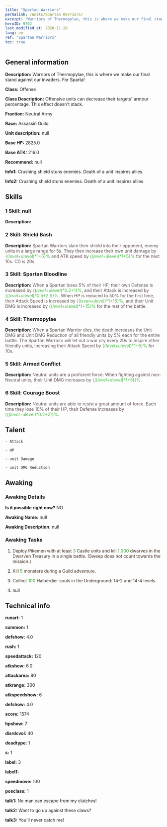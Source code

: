 ```yaml
---
title: "Spartan Warriors"
permalink: /units/Spartan Warriors/
excerpt: "Warriors of Thermopylae, this is where we make our final stand against our invaders. For Sparta!"
heroID: 9702
last_modified_at: 2020-11-20
lang: en
ref: "Spartan Warriors"
toc: true
---
```

## General information
 **Description:** Warriors of Thermopylae, this is where we make our final stand against our invaders. For Sparta!

 **Class:** Offense

 **Class Description:** Offensive units can decrease their targets' armour percentage. This effect doesn't stack.

 **Fraction:** Neutral Army

 **Race:** Assassin Guild

 **Unit description:** null

 **Base HP:** 2825.0

 **Base ATK:** 216.0

 **Recommend:** null

 **Info1:** Crushing shield stuns enemies. Death of a unit inspires allies.

 **Info2:** Crushing shield stuns enemies. Death of a unit inspires allies.

## Skills
### 1 Skill: null
 **Description:** 

### 2 Skill: Shield Bash
 **Description:** <span style="color: #645252">Spartan Warriors slam their shield into their opponent, <span style="color: black"><span style="color: #48b946"><stunning> <span style="color: black"><span style="color: #645252">enemy units in a large range for 5s. They then increase their own unit damage by <span style="color: black"><span style="color: #48b946">{($level+$ulevel)*1+5}% <span style="color: black"><span style="color: #645252"> and ATK speed by <span style="color: black"><span style="color: #48b946">{($level+$ulevel)*1+5}%<span style="color: black"><span style="color: #645252"> for the next 10s. CD is 20s.<span style="color: black">

### 3 Skill: Spartan Bloodline
 **Description:** <span style="color: #645252">When a Spartan loses 5% of their HP, their own Defense is increased by <span style="color: black"><span style="color: #48b946">{($level+$ulevel)*0.2+1}%<span style="color: black"><span style="color: #645252">, and their Attack is increased by <span style="color: black"><span style="color: #48b946">{($level+$ulevel)*0.5+2.5}%<span style="color: black"><span style="color: #645252">. When HP is reduced to 50% for the first time, their Attack Speed is increased by <span style="color: black"><span style="color: #48b946">{($level+$ulevel)*1+15}%<span style="color: black"><span style="color: #645252">, and their Unit DMG is increased by <span style="color: black"><span style="color: #48b946">{($level+$ulevel)*1+15}%<span style="color: black"><span style="color: #645252"> for the rest of the battle.<span style="color: black">

### 4 Skill: Thermopylae
 **Description:** <span style="color: #645252">When a Spartan Warrior dies, the death increases the Unit DMG and Unit DMG Reduction of all friendly units by 5% each for the entire battle. The Spartan Warriors will let out a war cry every 20s to inspire other friendly units, increasing their Attack Speed by <span style="color: black"><span style="color: #48b946">{($level+$ulevel)*1+5}% <span style="color: black"><span style="color: #645252">for 10s.<span style="color: black">

### 5 Skill: Armed Conflict
 **Description:** <span style="color: #645252">Neutral units are a proficient force. When fighting against non-Neutral units, their <span style="color: black"><span style="color: #645252">Unit DMG increases by <span style="color: black"><span style="color: #48b946">{(($level+$ulevel)*1+5)}%.<span style="color: black">

### 6 Skill: Courage Boost
 **Description:** <span style="color: #645252">Neutral units are able to resist a great amount of force. Each time they lose 10% of their HP, their <span style="color: black"><span style="color: #645252">Defense increases by <span style="color: black"><span style="color: #48b946">{(($level+$ulevel)*0.2+2)}%.<span style="color: black">

## Talent

    - Attack

    - HP

    - unit Damage

    - unit DMG Reduction

## Awaking
### Awaking Details
 **Is it possible right now?** NO

 **Awaking Name:** null

 **Awaking Description:** null

### Awaking Tasks
 1. <span style="color: #3c2a1e">Deploy Pikemen with at least <span style="color: black"><span style="color: #1ca216">3<span style="color: black"><span style="color: #3c2a1e"> Castle units and kill <span style="color: black"><span style="color: #1ca216">1,000<span style="color: black"><span style="color: #3c2a1e"> dwarves in the Dwarven Treasury in a single battle. (Sweep does not count towards the mission.)<span style="color: black">

 2. <span style="color: #3c2a1e">Kill <span style="color: black"><span style="color: #1ca216">5<span style="color: black"><span style="color: #3c2a1e"> monsters during a Guild adventure.<span style="color: black">

 3. <span style="color: #3c2a1e">Collect <span style="color: black"><span style="color: #1ca216">100<span style="color: black"><span style="color: #3c2a1e"> Halberdier souls in the Underground: 14-2 and 14-4 levels.<span style="color: black">

 4. null

## Technical info
 **runart:** 1

 **summon:** 1

 **defshow:** 4.0

 **rush:** 1

 **speedattack:** 120

 **atkshow:** 6.0

 **attackarea:** 80

 **atkrange:** 300

 **atkspeedshow:** 6

 **defshow:** 4.0

 **score:** 1574

 **hpshow:** 7

 **disrdcvol:** 40

 **deadtype:** 1

 **s:** 1

 **label:** 3

 **label1:** 

 **speedmove:** 100

 **posclass:** 1

 **talk1:** No man can escape from my clutches!

 **talk2:** Want to go up against these claws?

 **talk3:** You'll never catch me!

